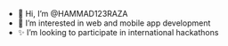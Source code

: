 - 👋 Hi, I’m @HAMMAD123RAZA
- 👀 I’m interested in web and mobile app development
- ✨ I’m looking to participate in international hackathons
  
<!---
HAMMAD123RAZA/HAMMAD123RAZA is a ✨ special ✨ repository because its `README.md` (this file) appears on your GitHub profile.
You can click the Preview link to take a look at your changes.
--->

